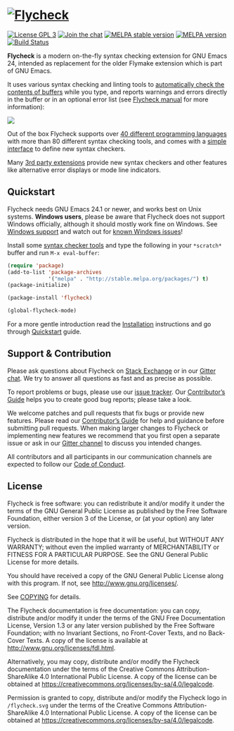 # [![Flycheck][logo]](http://www.flycheck.org) #

[![License GPL 3](https://img.shields.io/github/license/flycheck/flycheck.svg)][COPYING]
[![Join the chat](https://img.shields.io/gitter/room/flycheck/flycheck.svg)](https://gitter.im/flycheck/flycheck)
[![MELPA stable version](http://stable.melpa.org/packages/flycheck-badge.svg)](http://stable.melpa.org/#/flycheck)
[![MELPA version](http://melpa.org/packages/flycheck-badge.svg)](http://melpa.org/#/flycheck)
[![Build Status](https://img.shields.io/travis/flycheck/flycheck/master.svg)](https://travis-ci.org/flycheck/flycheck)

**Flycheck** is a modern on-the-fly syntax checking extension for GNU Emacs 24,
intended as replacement for the older Flymake extension which is part of GNU
Emacs.

It uses various syntax checking and linting tools to
[automatically check the contents of buffers][checking] while you type, and
reports warnings and errors directly in the buffer or in an optional error list
(see [Flycheck manual][manual] for more information):

![](https://raw.githubusercontent.com/flycheck/flycheck/master/doc/images/flycheck-annotated.png)

Out of the box Flycheck supports over
[40 different programming languages][languages] with more than 80 different
syntax checking tools, and comes with a [simple interface][definitions] to
define new syntax checkers.

Many [3rd party extensions][extensions] provide new syntax checkers and other
features like alternative error displays or mode line indicators.

[COPYING]: https://github.com/flycheck/flycheck/blob/master/COPYING
[manual]: http://www.flycheck.org/en/latest/index.html#the-user-guide
[logo]: https://raw.githubusercontent.com/flycheck/flycheck/master/doc/_static/logo.png
[checking]: http://www.flycheck.org/en/latest/_downloads/flycheck.html#Checking-buffers
[languages]:http://www.flycheck.org/en/latest/languages.html
[definitions]: http://www.flycheck.org/en/latest/_downloads/flycheck.html#Defining-syntax-checkers
[extensions]: http://www.flycheck.org/en/latest/community/extensions.html

## Quickstart ##

Flycheck needs GNU Emacs 24.1 or newer, and works best on Unix systems.
**Windows users**, please be aware that Flycheck does not support Windows
officially, although it should mostly work fine on Windows.  See
[Windows support][] and watch out for [known Windows issues][windows issues]!

Install some [syntax checker tools][languages] and type the following in your
`*scratch*` buffer and run `M-x eval-buffer`:

```lisp
(require 'package)
(add-to-list 'package-archives
             '("melpa" . "http://stable.melpa.org/packages/") t)
(package-initialize)

(package-install 'flycheck)

(global-flycheck-mode)
```

For a more gentle introduction read the [Installation][] instructions and go
through [Quickstart][] guide.

[Installation]: http://www.flycheck.org/en/latest/user/installation.html
[Quickstart]: http://www.flycheck.org/en/latest/user/quickstart.html
[windows issues]: https://github.com/flycheck/flycheck/labels/B-Windows%20only
[windows support]: http://www.flycheck.org/en/latest/user/installation.html#windows-support

## Support & Contribution ##

Please ask questions about Flycheck on [Stack Exchange][sx] or in our
[Gitter chat][gitter].  We try to answer all questions as fast and as precise as
possible.

To report problems or bugs, please use our [issue tracker][].  Our
[Contributor’s Guide][contrib] helps you to create good bug reports; please take
a look.

We welcome patches and pull requests that fix bugs or provide new features.
Please read our [Contributor’s Guide][contrib] for help and guidance before
submitting pull requests.  When making larger changes to Flycheck or
implementing new features we recommend that you first open a separate issue or
ask in our [Gitter channel][gitter] to discuss you intended changes.

All contributors and all participants in our communication channels are expected
to follow our [Code of Conduct][coc].

[sx]: https://emacs.stackexchange.com/questions/tagged/flycheck
[gitter]: https://gitter.im/flycheck/flycheck
[Issue Tracker]: https://github.com/flycheck/flycheck/issues
[contrib]: http://www.flycheck.org/en/latest/contributor/contributing.html
[Waffle Board]: http://waffle.io/flycheck/flycheck
[coc]: http://www.flycheck.org/en/latest/community/conduct.html

## License ##

Flycheck is free software: you can redistribute it and/or modify it under the
terms of the GNU General Public License as published by the Free Software
Foundation, either version 3 of the License, or (at your option) any later
version.

Flycheck is distributed in the hope that it will be useful, but WITHOUT ANY
WARRANTY; without even the implied warranty of MERCHANTABILITY or FITNESS FOR A
PARTICULAR PURPOSE.  See the GNU General Public License for more details.

You should have received a copy of the GNU General Public License along with
this program.  If not, see <http://www.gnu.org/licenses/>.

See [COPYING][] for details.

The Flycheck documentation is free documentation: you can copy, distribute
and/or modify it under the terms of the GNU Free Documentation License, Version
1.3 or any later version published by the Free Software Foundation; with no
Invariant Sections, no Front-Cover Texts, and no Back-Cover Texts.  A copy of
the license is available at <http://www.gnu.org/licenses/fdl.html>.

Alternatively, you may copy, distribute and/or modify the Flycheck documentation
under the terms of the Creative Commons Attribution-ShareAlike 4.0 International
Public License.  A copy of the license can be obtained at
<https://creativecommons.org/licenses/by-sa/4.0/legalcode>.

Permission is granted to copy, distribute and/or modify the Flycheck logo in
`/flycheck.svg` under the terms of the Creative Commons Attribution-ShareAlike
4.0 International Public License.  A copy of the license can be obtained at
<https://creativecommons.org/licenses/by-sa/4.0/legalcode>.
